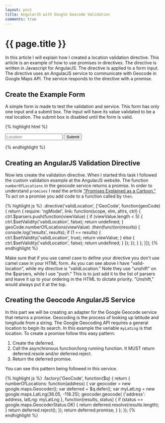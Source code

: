 ```yaml
---
layout: post
title: AngularJS with Google Geocode Validation
comments: true
---
```


{{ page.title }}
================
In this article I will explain how I created a location validation directive. This
article is an example of how to use promises in directives.
The directive is written in Javascript for AngularJS. The directive is applied
to a form input. The directive uses an AngularJS service to communicate with
Geocode in Google Maps API. The service responds to the directive with a promise.

Create the Example Form
-----------------------
A simple form is made to test the validation and service. This form has only one
input and a submit box. The input will have its value validated to be a real
location. The submit box is disabled until the form is valid.

{% highlight html %}
<div>
<form novalidate name="newForm" class="app-form css-form">
  <input type="text" name="fLocation" class="form-control" ng-model="formData.location"
    placeholder="Location" ng-pattern="/^[a-zA-Z, ]*$/" valid-Location required/>
  <button class="form-control btn btn-success" ng-disabled="newForm.$invalid"
    ng-click="doSomething(formData)">Submit</button>
  </form>
</div>
{% endhighlight %}

Creating an AngularJS Validation Directive
------------------------------------------
Now lets create the validation directive. When I started this task I followed the
custom validation example at the AngularJS website. The function `numberOfLocations`
in the geocode service returns a promise. In order to understand `promises` I read
the article ["Promises Explained as a Cartoon."](http://andyshora.com/promises-angularjs-explained-as-cartoon.html)
To act on a promise you add code to a function called by `then`.

{% highlight js %}
.directive('validLocation', ['GeoCode', function(geoCode) {
  return {
    require: 'ngModel',
    link: function(scope, elm, attrs, ctrl) {
      ctrl.$parsers.push(function(viewValue) {
        if (viewValue.length < 5) {
          ctrl.$setValidity('validLocation', false);
          return undefined;
        }
        geoCode.numberOfLocations(viewValue)
        .then(function(results) {
          console.log('results', results);
          if (1 == results) {
            ctrl.$setValidity('validLocation', true);
            return viewValue;
          } else {
            ctrl.$setValidity('validLocation', false);
            return undefined;
          }
        });
      });
    }
  };
}]);
{% endhighlight %}

Make sure that if you use camel case to define your directive you don't use camel
case in your HTML form. As you can see above I have "valid-location", while my
directive is "validLocation." Note they use "unshift" on the $parsers, while I use
"push." This is to just add it to the list of parsers and leave it up to your ordering
in the HTML to dictate priority. "Unshift," would always put it at the top.

Creating the Geocode AngularJS Service
--------------------------------------
In this part we will be creating an adapter for the Google Geocode service that
returns a promise. Geocoding is the process of looking up latitude and longitude
from a string. The Google Geocoding API requires a general location to begin its
search. In this example the variable `myLatLng` is that location. To create a promise
follow this easy pattern:

1. Create the deferred.
2. Call the asynchronous function/long running function. It MUST return deferred.resole and/or deferred.reject.
3. Return the deferred promise.

You can see this pattern being followed in this service.

{% highlight js %}
.factory('GeoCode', function($q) {
  return {
    numberOfLocations: function(address) {
      var geocoder = new google.maps.Geocoder();
      var deferred = $q.defer();
      var myLatLng = new google.maps.LatLng(36.05, -118.25);
      geocoder.geocode( {'address': address, latLng: myLatLng }, function(results, status) {
        if (status == google.maps.GeocoderStatus.OK) {
          return deferred.resolve(results.length);
        }
        return deferred.reject();
      });
      return deferred.promise;
    }
  };
});
{% endhighlight %}

[promises]: http://andyshora.com/promises-angularjs-explained-as-cartoon.html "Promises Explained as a Cartoon"
[promises2]: http://liamkaufman.com/blog/2013/09/09/using-angularjs-promises/ "Using AngularJS Promises"
[angularjsq]: http://docs.angularjs.org/api/ng.$q "AngularJS $q"
